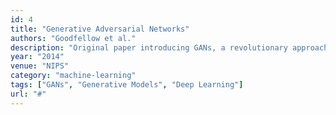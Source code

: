 ```yaml
---
id: 4
title: "Generative Adversarial Networks"
authors: "Goodfellow et al."
description: "Original paper introducing GANs, a revolutionary approach to generative modeling."
year: "2014"
venue: "NIPS"
category: "machine-learning"
tags: ["GANs", "Generative Models", "Deep Learning"]
url: "#"
---
```

